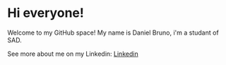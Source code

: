 <h1>Hi everyone!</h1>
Welcome to my GitHub space! My name is Daniel Bruno, i'm a studant of SAD.

See more about me on my Linkedin:
[Linkedin](https://www.linkedin.com/in/daniel-bruno-freitas-da-silva-3a0304335/)
